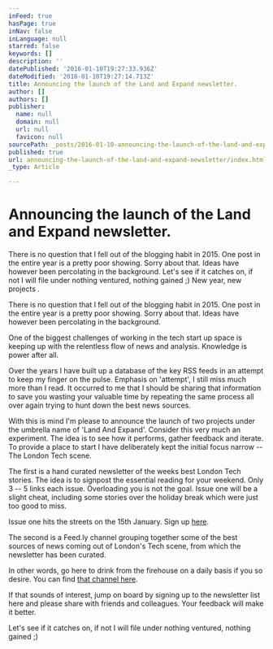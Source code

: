 ```yaml
---
inFeed: true
hasPage: true
inNav: false
inLanguage: null
starred: false
keywords: []
description: ''
datePublished: '2016-01-10T19:27:33.936Z'
dateModified: '2016-01-10T19:27:14.713Z'
title: Announcing the launch of the Land and Expand newsletter.
author: []
authors: []
publisher:
  name: null
  domain: null
  url: null
  favicon: null
sourcePath: _posts/2016-01-10-announcing-the-launch-of-the-land-and-expand-newsletter.md
published: true
url: announcing-the-launch-of-the-land-and-expand-newsletter/index.html
_type: Article

---
```

# Announcing the launch of the Land and Expand newsletter.

There is no question that I fell out of the blogging habit in 2015\. One post in the entire year is a pretty poor showing. Sorry about that. Ideas have however been percolating in the background. Let's see if it catches on, if not I will file under nothing ventured, nothing gained ;) New year, new projects . 

There is no question that I fell out of the blogging habit in 2015\. One post in the entire year is a pretty poor showing. Sorry about that. Ideas have however been percolating in the background. 

One of the biggest challenges of working in the tech start up space is keeping up with the relentless flow of news and analysis. Knowledge is power after all. 

Over the years I have built up a database of the key RSS feeds in an attempt to keep my finger on the pulse. Emphasis on 'attempt', I still miss much more than I read. It occurred to me that I should be sharing that information to save you wasting your valuable time by repeating the same process all over again trying to hunt down the best news sources.

With this is mind I'm please to announce the launch of two projects under the umbrella name of 'Land And Expand'. Consider this very much an experiment. The idea is to see how it performs, gather feedback and iterate. To provide a place to start I have deliberately kept the initial focus narrow -- The London Tech scene. 

The first is a hand curated newsletter of the weeks best London Tech stories. The idea is to signpost the essential reading for your weekend. Only 3 -- 5 links each issue. Overloading you is not the goal. Issue one will be a slight cheat, including some stories over the holiday break which were just too good to miss. 

Issue one hits the streets on the 15th January. Sign up [here][0]. 

The second is a Feed.ly channel grouping together some of the best sources of news coming out of London's Tech scene, from which the newsletter has been curated. 

In other words, go here to drink from the firehouse on a daily basis if you so desire. You can find [that channel here][1]. 

If that sounds of interest, jump on board by signing up to the newsletter list here and please share with friends and colleagues. Your feedback will make it better. 

Let's see if it catches on, if not I will file under nothing ventured, nothing gained ;) 

[0]: http://landandexpand.net/
[1]: https://feedly.com/landandexpand